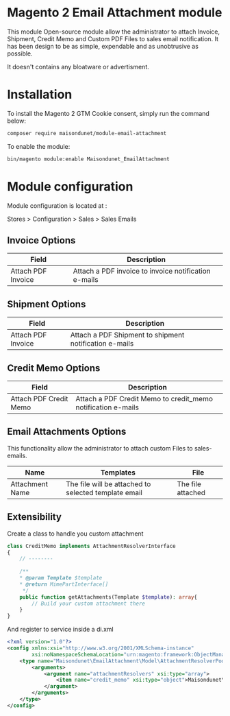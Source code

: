 # Magento 2 Email Attachment module

This module Open-source module allow the administrator to attach Invoice, Shipment, Credit Memo and Custom PDF Files to sales email notification.
It has been design to be as simple, expendable and as unobtrusive as possible. 

It doesn't contains any bloatware or advertisment.

# Installation

To install the Magento 2 GTM Cookie consent, simply run the command below:

```bash
composer require maisondunet/module-email-attachment
```

To enable the module:

```bash
bin/magento module:enable Maisondunet_EmailAttachment
```

# Module configuration

Module configuration is located at :

Stores > Configuration > Sales > Sales Emails

## Invoice Options

| Field                               | Description                                          |
|-------------------------------------|------------------------------------------------------|
| Attach PDF Invoice                  | Attach a PDF invoice to invoice notification e-mails |

## Shipment Options

| Field                               | Description                                            |
|-------------------------------------|--------------------------------------------------------|
| Attach PDF Invoice                  | Attach a PDF Shipment to shipment notification e-mails |

## Credit Memo Options

| Field                  | Description                                                  |
|------------------------|--------------------------------------------------------------|
| Attach PDF Credit Memo | Attach a PDF Credit Memo to credit_memo notification e-mails |

## Email Attachments Options

This functionality allow the administrator to attach custom Files to sales-emails.
 

| Name            | Templates                                            | File              |
|-----------------|------------------------------------------------------|-------------------|
| Attachment Name | The file will be attached to selected template email | The file attached |


## Extensibility

Create a class to handle you custom attachment

```php
class CreditMemo implements AttachmentResolverInterface
{
    // --------
    
    /**
    * @param Template $template
    * @return MimePartInterface[]
     */
    public function getAttachments(Template $template): array{
        // Build your custom attachment there
    }
}
```

And register to service inside a di.xml

```xml
<?xml version="1.0"?>
<config xmlns:xsi="http://www.w3.org/2001/XMLSchema-instance"
        xsi:noNamespaceSchemaLocation="urn:magento:framework:ObjectManager/etc/config.xsd">
    <type name="Maisondunet\EmailAttachment\Model\AttachmentResolverPool">
        <arguments>
            <argument name="attachmentResolvers" xsi:type="array">
                <item name="credit_memo" xsi:type="object">Maisondunet\EmailAttachment\Model\AttachmentResolver\SystemConfiguration</item>
            </argument>
        </arguments>
    </type>
</config>
```
